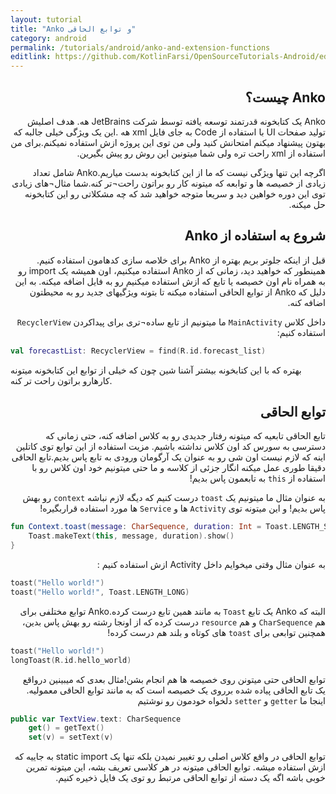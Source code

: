 ```yaml
---
layout: tutorial
title: "Anko و توابع الحاقی"
category: android
permalink: /tutorials/android/anko-and-extension-functions
editlink: https://github.com/KotlinFarsi/OpenSourceTutorials-Android/edit/master/src/anko-and-extension-functions/README.md
---
```



<div dir="rtl" markdown="1">



<div dir="rtl" markdown="1" id="Anko-چیست" >

## Anko چیست؟

</div>

Anko یک کتابخونه قدرتمند توسعه یافته توسط شرکت JetBrains هه. هدف اصلیش تولید صفحات UI با استفاده از Code به جای فایل xml هه .این یک ویژگی خیلی جالبه که بهتون پیشنهاد میکنم امتحانش کنید ولی من توی این پروژه ازش استفاده نمیکنم.برای من استفاده از xml راحت تره ولی شما میتونین این روش رو پیش بگیرین.

اگرچه این تنها ویژگی نیست که ما از این کتابخونه بدست میاریم.Anko شامل تعداد زیادی از خصیصه ها و توابعه که میتونه کار رو براتون راحت¬تر کنه.شما مثال¬های زیادی توی این دوره خواهین دید و سریعا متوجه خواهید شد که چه مشکلاتی رو این کتابخونه حل میکنه.

<div dir="rtl" markdown="1" id="شروع-به-استفاده-از-Anko" >

## شروع به استفاده از Anko

</div>

قبل از اینکه جلوتر بریم بهتره از Anko برای خلاصه سازی کدهامون استفاده کنیم. همینطور که خواهید دید، زمانی که از Anko استفاده میکنیم، اون همیشه یک import رو به همراه نام اون خصیصه یا تابع که ازش استفاده میکنیم رو به فایل اضافه میکنه. به این دلیل که Anko از توابع الحاقی استفاده میکنه تا بتونه ویژگیهای جدید رو به محیطتون اضافه کنه.

داخل کلاس `MainActivity` ما میتونیم از تابع ساده¬تری برای پیداکردن `RecyclerView` استفاده کنیم:

</div>

```kotlin
val forecastList: RecyclerView = find(R.id.forecast_list)
```

بهتره که با این کتابخونه بیشتر آشنا شین چون که خیلی از توابع این کتابخونه میتونه کارهارو براتون راحت تر کنه.

<div dir="rtl" markdown="1">

<div dir="rtl" markdown="1" id="توابع-الحاقی" >

## توابع الحاقی

</div>

تابع الحاقی تابعیه که میتونه رفتار جدیدی رو به کلاس اضافه کنه، حتی زمانی که دسترسی به سورس کد اون کلاس نداشته باشیم. مزیت استفاده از این توابع توی کاتلین اینه که لازم نیست اون شی رو به عنوان یک آرگومان ورودی به تابع پاس بدیم.تابع الحاقی دقیقا طوری عمل میکنه انگار جزئی از کلاسه و ما حتی میتونیم خود اون کلاس رو با استفاده از `this` به تابعمون پاس بدیم!

به عنوان مثال ما میتونیم یک `toast` درست کنیم که دیگه لازم نباشه `context` رو بهش پاس بدیم! و این میتونه توی `Activity` ها و `Service`  ها مورد استفاده قراربگیره!

</div>

```kotlin
fun Context.toast(message: CharSequence, duration: Int = Toast.LENGTH_SHORT) {
    Toast.makeText(this, message, duration).show()
}
```

<div dir="rtl" markdown="1">

به عنوان مثال وقتی میخوایم داخل Activity ازش استفاده کنیم :

</div>

```kotlin
toast("Hello world!")
toast("Hello world!", Toast.LENGTH_LONG)
```

<div dir="rtl" markdown="1">

البته که Anko یک تابع `Toast` به مانند همین تابع درست کرده.Anko توابع مختلفی برای هم `CharSequence` و هم `resource` درست کرده که از اونجا رشته رو بهش پاس بدین، همچنین توابعی برای `toast` های کوتاه و بلند هم درست کرده!

</div>

```kotlin
toast("Hello world!")
longToast(R.id.hello_world)
```

<div dir="rtl" markdown="1">

توابع الحاقی حتی میتونن روی خصیصه ها هم انجام بشن!مثال بعدی که میبینین درواقع یک تابع الحاقی پیاده شده برروی یک خصیصه است که به مانند توابع الحاقی معمولیه. اینجا ما `getter` و `setter` دلخواه خودمون رو نوشتیم 

</div>

```kotlin
public var TextView.text: CharSequence
    get() = getText()
    set(v) = setText(v)
```

<div dir="rtl" markdown="1">

توابع الحاقی در واقع کلاس اصلی رو تغییر نمیدن بلکه تنها یک static import به جاییه که ازش استفاده میشه. توابع الحاقی میتونه در هر کلاسی تعریف بشه، این میتونه تمرین خوبی باشه اگه یک دسته از توابع الحاقی مرتبط رو توی یک فایل ذخیره کنیم.

</div>


